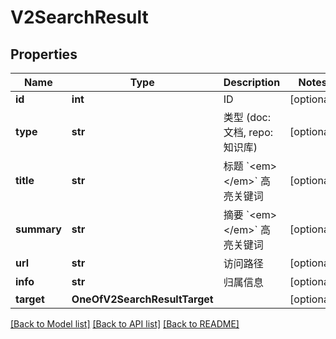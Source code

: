 # V2SearchResult

## Properties
Name | Type | Description | Notes
------------ | ------------- | ------------- | -------------
**id** | **int** |  ID | [optional] 
**type** | **str** |  类型 (doc:文档, repo:知识库) | [optional] 
**title** | **str** |  标题 &#x60;&lt;em&gt;&lt;/em&gt;&#x60; 高亮关键词 | [optional] 
**summary** | **str** |  摘要 &#x60;&lt;em&gt;&lt;/em&gt;&#x60; 高亮关键词 | [optional] 
**url** | **str** |  访问路径 | [optional] 
**info** | **str** |  归属信息 | [optional] 
**target** | **OneOfV2SearchResultTarget** |  | [optional] 

[[Back to Model list]](../README.md#documentation-for-models) [[Back to API list]](../README.md#documentation-for-api-endpoints) [[Back to README]](../README.md)

